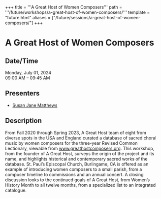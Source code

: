 +++
title = '''A Great Host of Women Composers'''
path = '''/future/workshops/a-great-host-of-women-composers/'''
template = "future.html"
aliases = ["/future/sessions/a-great-host-of-women-composers/"]
+++

<h1>A Great Host of Women Composers</h1>

<h2>Date/Time</h2>
<p>Monday, July 01, 2024<br>
09:00 AM – 09:45 AM</p>
<h2>Presenters</h2>
<ul>
<li><a href="/future/presenters/susan-jane-matthews/">Susan Jane Matthews</a></li>
</ul>
<h2>Description</h2>

From Fall 2020 through Spring 2023, A Great Host team of eight from diverse spots in the USA and England curated a database of sacred choral music by women composers for the three-year Revised Common Lectionary, viewable from www.greathostcomposers.org. This workshop, from the founder of A Great Host, surveys the origin of the project and its name, and highlights historical and contemporary sacred works of the database. St. Paul’s Episcopal Church, Burlingame, CA is offered as an example of introducing women composers to a small parish, from a composer timeline to commissions and an annual concert. A closing discussion looks to the continued goals of A Great Host, from Women’s History Month to all twelve months, from a specialized list to an integrated catalogue.


